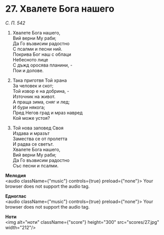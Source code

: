 # 27. Хвалете Бога нашего  

*С. П. 542*  

1. Хвалете Бога нашего,  
Вий верни Му раби;  
Да Го възвисим радостно  
С псалми и песни ний.  
Покрива Бог наш с облаци  
Небесното лице  
С дъжд оросява планини, -  
Пои и долове.  

2. Така приготвя Той храна  
За человек и скот;  
Той извор е на добрина, -  
Източник на живот.  
А праща зима, сняг и лед;  
И бури някога;  
Пред Негов град и мраз навред  
Кой може устоя?  

3. Той нова заповед Своя  
Издава и мразът  
Замества се от пролетта  
И радва се светът.  
Хвалете Бога нашего,  
Вий верни Му раби;  
Да Го възвисим радостно  
Със песни и псалми.  

__Мелодия__  
<audio className={"music"} controls={true} preload={"none"}><source src="mp3/27.mp3" type="audio/mpeg"/>
Your browser does not support the audio tag.
</audio>  

__Едноглас__  
<audio className={"music"} controls={true} preload={"none"}><source src="transp/27.mp3" type="audio/mpeg"/>
Your browser does not support the audio tag.
</audio>  

__Ноти__  
<img alt="ноти" className={"score"} height="300" src="scores/27.jpg" width="212"/>
